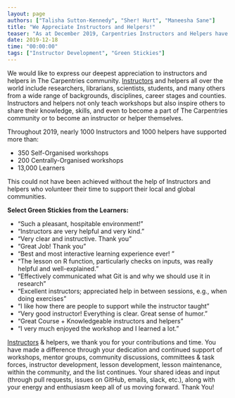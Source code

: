 ```yaml
---
layout: page
authors: ["Talisha Sutton-Kennedy", "Sher! Hurt", "Maneesha Sane"]
title: "We Appreciate Instructors and Helpers!"
teaser: "As at December 2019, Carpentries Instructors and Helpers have made over 2,440 workshops possible!"
date: 2019-12-18
time: "00:00:00"
tags: ["Instructor Development", "Green Stickies"]
---
```


We would like to express our deepest appreciation to instructors and helpers in The Carpentries community. [Instructors](https://carpentries.org/instructors-map/) and helpers all over the world include researchers, librarians, scientists, students, and many others from a wide range of backgrounds, disciplines, career stages and counties. Instructors and helpers not only teach workshops but also inspire others to share their knowledge, skills, and even to become a part of The Carpentries community or to become an instructor or helper themselves. 

Throughout 2019, nearly 1000 Instructors and 1000 helpers have supported more than:

* 350 Self-Organised workshops
* 200 Centrally-Organised workshops
* 13,000 Learners
 
This could not have been achieved without the help of Instructors and helpers who volunteer their time to support their local and global communities.

**Select Green Stickies from the Learners:**

* “Such a pleasant, hospitable environment!”
* “Instructors are very helpful and very kind.”
* “Very clear and instructive. Thank you”
* “Great Job! Thank you”
* “Best and most interactive learning experience ever! ”
* “The lesson on R function, particularly checks on inputs, was really helpful and well-explained.”
* “Effectively communicated what Git is and why we should use it in research”
* “Excellent instructors; appreciated help in between sessions, e.g., when doing exercises”
* “I like how there are people to support while the instructor taught”
* “Very good instructor! Everything is clear. Great sense of humor.”
* “Great Course + Knowledgeable instructors and helpers”
* “I very much enjoyed the workshop and I learned a lot.”

[Instructors](https://carpentries.org/instructors/) & helpers, we thank you for your contributions and time. You have made a difference through your dedication and continued support of workshops, mentor groups, community discussions, committees & task forces, instructor development, lesson development, lesson maintenance, within the community, and the list continues. Your shared ideas and input (through pull requests, issues on GitHub, emails, slack, etc.), along with your energy and enthusiasm keep all of us moving forward. Thank You!
